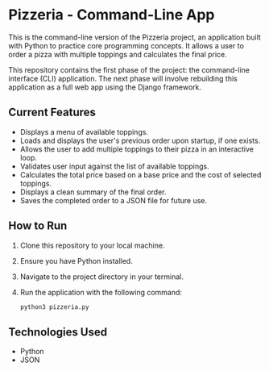 # Pizzeria - Command-Line App

This is the command-line version of the Pizzeria project, an application built with Python to practice core programming concepts. It allows a user to order a pizza with multiple toppings and calculates the final price.

This repository contains the first phase of the project: the command-line interface (CLI) application. The next phase will involve rebuilding this application as a full web app using the Django framework.

## Current Features

* Displays a menu of available toppings.
* Loads and displays the user's previous order upon startup, if one exists.
* Allows the user to add multiple toppings to their pizza in an interactive loop.
* Validates user input against the list of available toppings.
* Calculates the total price based on a base price and the cost of selected toppings.
* Displays a clean summary of the final order.
* Saves the completed order to a JSON file for future use.

## How to Run

1.  Clone this repository to your local machine.
2.  Ensure you have Python installed.
3.  Navigate to the project directory in your terminal.
4.  Run the application with the following command:

    ```sh
    python3 pizzeria.py
    ```

## Technologies Used

* Python
* JSON